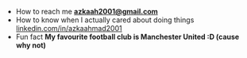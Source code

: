 - How to reach me **azkaah2001@gmail.com**
- How to know when I actually cared about doing things [linkedin.com/in/azkaahmad2001](linkedin.com/in/azkaahmad2001)
- Fun fact **My favourite football club is Manchester United :D (cause why not)**
